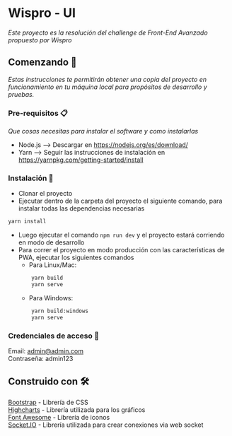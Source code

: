 # Wispro - UI

_Este proyecto es la resolución del challenge de Front-End Avanzado propuesto por Wispro_

## Comenzando 🚀

_Estas instrucciones te permitirán obtener una copia del proyecto en funcionamiento en tu máquina local para propósitos de desarrollo y pruebas._

### Pre-requisitos 📋

_Que cosas necesitas para instalar el software y como instalarlas_

* Node.js  --> Descargar en <https://nodejs.org/es/download/>
* Yarn     --> Seguir las instrucciones de instalación en <https://yarnpkg.com/getting-started/install>

### Instalación 🔧

* Clonar el proyecto
* Ejecutar dentro de la carpeta del proyecto el siguiente comando, para instalar todas las dependencias necesarias
```bash
yarn install
```
* Luego ejecutar el comando `npm run dev` y el proyecto estará corriendo en modo de desarrollo
* Para correr el proyecto en modo producción con las características de PWA, ejecutar los siguientes comandos
    - Para Linux/Mac: 
    ```bash
        yarn build
        yarn serve
    ```
    - Para Windows:
    ```bash
        yarn build:windows
        yarn serve
    ```
    
### Credenciales de acceso :closed_lock_with_key:
Email: admin@admin.com <br>
Contraseña: admin123

    
## Construido con 🛠️
[Bootstrap](https://getbootstrap.com) - Librería de CSS <br>
[Highcharts](https://www.highcharts.com) - Librería utilizada para los gráficos <br>
[Font Awesome](https://fontawesome.com) - Librería de iconos <br>
[Socket.IO](https://socket.io) - Librería utilizada para crear conexiones via web socket <br>
    
    
